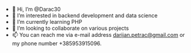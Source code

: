 - 👋 Hi, I’m @Darac30
- 👀 I’m interested in backend development and data science
- 🌱 I’m currently learning PHP
- 💞️ I’m looking to collaborate on various projects
- 📫 You can reach me via e-mail address darijan.petrac@gmail.com or my phone number +385953915096. 

<!---
Darac30/Darac30 is a ✨ special ✨ repository because its `README.md` (this file) appears on your GitHub profile.
You can click the Preview link to take a look at your changes.
--->
